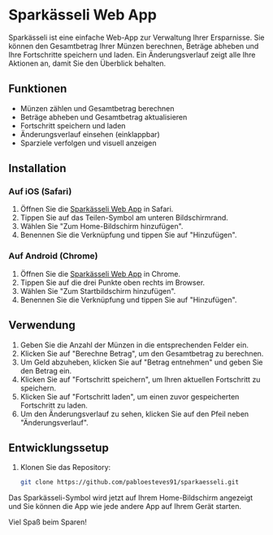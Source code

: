 # Sparkässeli Web App

Sparkässeli ist eine einfache Web-App zur Verwaltung Ihrer Ersparnisse. Sie können den Gesamtbetrag Ihrer Münzen berechnen, Beträge abheben und Ihre Fortschritte speichern und laden. Ein Änderungsverlauf zeigt alle Ihre Aktionen an, damit Sie den Überblick behalten.

## Funktionen

- Münzen zählen und Gesamtbetrag berechnen
- Beträge abheben und Gesamtbetrag aktualisieren
- Fortschritt speichern und laden
- Änderungsverlauf einsehen (einklappbar)
- Sparziele verfolgen und visuell anzeigen

## Installation

### Auf iOS (Safari)

1. Öffnen Sie die [Sparkässeli Web App](https://pabloesteves91.github.io/sparkaesseli) in Safari.
2. Tippen Sie auf das Teilen-Symbol am unteren Bildschirmrand.
3. Wählen Sie "Zum Home-Bildschirm hinzufügen".
4. Benennen Sie die Verknüpfung und tippen Sie auf "Hinzufügen".

### Auf Android (Chrome)

1. Öffnen Sie die [Sparkässeli Web App](https://pabloesteves91.github.io/sparkaesseli) in Chrome.
2. Tippen Sie auf die drei Punkte oben rechts im Browser.
3. Wählen Sie "Zum Startbildschirm hinzufügen".
4. Benennen Sie die Verknüpfung und tippen Sie auf "Hinzufügen".

## Verwendung

1. Geben Sie die Anzahl der Münzen in die entsprechenden Felder ein.
2. Klicken Sie auf "Berechne Betrag", um den Gesamtbetrag zu berechnen.
3. Um Geld abzuheben, klicken Sie auf "Betrag entnehmen" und geben Sie den Betrag ein.
4. Klicken Sie auf "Fortschritt speichern", um Ihren aktuellen Fortschritt zu speichern.
5. Klicken Sie auf "Fortschritt laden", um einen zuvor gespeicherten Fortschritt zu laden.
6. Um den Änderungsverlauf zu sehen, klicken Sie auf den Pfeil neben "Änderungsverlauf".

## Entwicklungssetup

1. Klonen Sie das Repository:
   ```bash
   git clone https://github.com/pabloesteves91/sparkaesseli.git

Das Sparkässeli-Symbol wird jetzt auf Ihrem Home-Bildschirm angezeigt und Sie können die App wie jede andere App auf Ihrem Gerät starten.

Viel Spaß beim Sparen!
